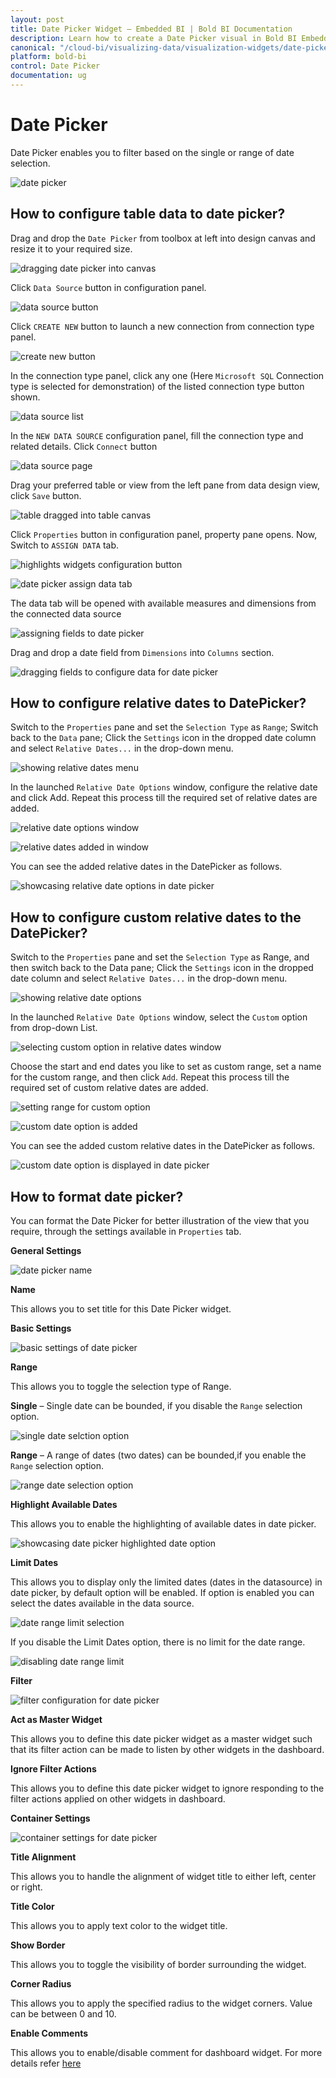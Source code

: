 ```yaml
---
layout: post
title: Date Picker Widget – Embedded BI | Bold BI Documentation
description: Learn how to create a Date Picker visual in Bold BI Embedded dashboard, configure data field and other settings.
canonical: "/cloud-bi/visualizing-data/visualization-widgets/date-picker/"
platform: bold-bi
control: Date Picker
documentation: ug
---
```


# Date Picker

Date Picker enables you to filter based on the single or range of date selection. 

![date picker](/static/assets/embedded/visualizing-data/visualization-widgets/images/date-picker/datepicker.png)

## How to configure table data to date picker?

Drag and drop the `Date Picker` from toolbox at left into design canvas and resize it to your required size.

![dragging date picker into canvas](/static/assets/embedded/visualizing-data/visualization-widgets/images/date-picker/drop-widgets.png)

Click `Data Source` button in configuration panel.

![data source button](/static/assets/embedded/visualizing-data/visualization-widgets/images/databutton.png)

Click `CREATE NEW` button to launch a new connection from connection type panel.

![create new button](/static/assets/embedded/visualizing-data/visualization-widgets/images/datasourcebutton.png)

In the connection type panel, click any one (Here `Microsoft SQL` Connection type is selected for demonstration) of the listed connection type button shown.

![data source list](/static/assets/embedded/visualizing-data/visualization-widgets/images/datasourcelist.png)

In the `NEW DATA SOURCE` configuration panel, fill the connection type and related details. Click `Connect` button

![data source page](/static/assets/embedded/visualizing-data/visualization-widgets/images/Connectbutton.png)

Drag your preferred table or view from the left pane from data design view, click `Save` button.

![table dragged into table canvas](/static/assets/embedded/visualizing-data/visualization-widgets/images/virtualtable.png)

Click `Properties` button in configuration panel, property pane opens. Now, Switch to `ASSIGN DATA` tab.

![highlights widgets configuration button](/static/assets/embedded/visualizing-data/visualization-widgets/images/designerpropertiesbutton.png)

![date picker assign data tab](/static/assets/embedded/visualizing-data/visualization-widgets/images/date-picker/datepickerdatatab.png)

The data tab will be opened with available measures and dimensions from the connected data source

![assigning fields to date picker](/static/assets/embedded/visualizing-data/visualization-widgets/images/date-picker/datepickerassigndata.png)

Drag and drop a date field from `Dimensions` into `Columns` section.

![dragging fields to configure data for date picker](/static/assets/embedded/visualizing-data/visualization-widgets/images/date-picker/configure-widget.png)


## How to configure relative dates to DatePicker?

Switch to the `Properties` pane and set the `Selection Type` as `Range`; Switch back to the `Data` pane; Click the `Settings` icon in the dropped date column and select `Relative Dates...` in the drop-down menu.

![showing relative dates menu](/static/assets/embedded/visualizing-data/visualization-widgets/images/date-picker/relativedatesdatepicker.png)

In the launched `Relative Date Options` window, configure the relative date and click Add. Repeat this process till the required set of relative dates are added.

![relative date options window](/static/assets/embedded/visualizing-data/visualization-widgets/images/date-picker/relativedatefilterwindow_datepicker.png)

![relative dates added in window](/static/assets/embedded/visualizing-data/visualization-widgets/images/date-picker/relativedateoptionsadded_datepicker.png)

You can see the added relative dates in the DatePicker as follows.  

![showcasing relative date options in date picker](/static/assets/embedded/visualizing-data/visualization-widgets/images/date-picker/relativedateoptionsin_datepicker.png)

## How to configure custom relative dates to the DatePicker?

Switch to the  `Properties` pane and set the `Selection Type` as Range, and then switch back to the Data pane; Click the `Settings` icon in the dropped date column and select `Relative Dates...` in the drop-down menu.

![showing relative date options](/static/assets/embedded/visualizing-data/visualization-widgets/images/date-picker/customrelativedatesdatepicker.png)

In the launched `Relative Date Options` window, select the `Custom` option from drop-down List.

![selecting custom option in relative dates window](/static/assets/embedded/visualizing-data/visualization-widgets/images/date-picker/customoptionin_relativedatefilter_datepicker.png)

Choose the start and end dates you like to set as custom range, set a name for the custom range, and then click `Add`. Repeat this process till the required set of custom 
relative dates are added.

![setting range for custom option](/static/assets/embedded/visualizing-data/visualization-widgets/images/date-picker/customdatelimits_relativedatefilter_datepicker.png)

![custom date option is added](/static/assets/embedded/visualizing-data/visualization-widgets/images/date-picker/customdateadded_relativedate_datepicker.png)

You can see the added custom relative dates in the DatePicker as follows.

![custom date option is displayed in date picker](/static/assets/embedded/visualizing-data/visualization-widgets/images/date-picker/customrelativedatefilterdisplayed_datepicker.png)



## How to format date picker?

You can format the Date Picker for better illustration of the view that you require, through the settings available in `Properties` tab.

**General Settings**

![date picker name](/static/assets/embedded/visualizing-data/visualization-widgets/images/date-picker/general-settings.png)

**Name**

This allows you to set title for this Date Picker widget.

**Basic Settings**

![basic settings of date picker](/static/assets/embedded/visualizing-data/visualization-widgets/images/date-picker/basic-settings.png)

**Range**

This allows you to toggle the selection type of Range.

**Single** – Single date can be bounded, if you disable the `Range` selection option.

![single date selction option](/static/assets/embedded/visualizing-data/visualization-widgets/images/date-picker/single-selection.png)

**Range** – A range of dates (two dates) can be bounded,if you enable the `Range` selection option.

![range date selection option](/static/assets/embedded/visualizing-data/visualization-widgets/images/date-picker/range-selection.png)

**Highlight Available Dates**

This allows you to enable the highlighting of available dates in date picker.

![showcasing date picker highlighted date option](/static/assets/embedded/visualizing-data/visualization-widgets/images/date-picker/datepicker_high.png)

**Limit Dates**

This allows you to display only the limited dates (dates in the datasource) in date picker, by default option will be enabled. If option is enabled you can select the dates available in the data source.

![date range limit selection](/static/assets/embedded/visualizing-data/visualization-widgets/images/date-picker/datepicker_limit.png)

If you disable the Limit Dates option, there is no limit for the date range.

![disabling date range limit](/static/assets/embedded/visualizing-data/visualization-widgets/images/date-picker/datepicker_limitless.png)

**Filter**

![filter configuration for date picker](/static/assets/embedded/visualizing-data/visualization-widgets/images/date-picker/filter.png)

**Act as Master Widget**

This allows you to define this date picker widget as a master widget such that its filter action can be made to listen by other widgets in the dashboard.

**Ignore Filter Actions**

This allows you to define this date picker widget to ignore responding to the filter actions applied on other widgets in dashboard.

**Container Settings**

![container settings for date picker](/static/assets/embedded/visualizing-data/visualization-widgets/images/date-picker/container-settings.png)

**Title Alignment**

This allows you to handle the alignment of widget title to either left, center or right.

**Title Color**

This allows you to apply text color to the widget title.

**Show Border**

This allows you to toggle the visibility of border surrounding the widget.

**Corner Radius**

This allows you to apply the specified radius to the widget corners. Value can be between 0 and 10.

**Enable Comments**

This allows you to enable/disable comment for dashboard widget. For more details refer [here](/embedded-bi/working-with-widgets/commenting-widget/)






